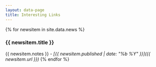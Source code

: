 ```yaml
---
layout: data-page
title: Interesting Links
---
```


{% for newsitem in site.data.news %}
### {{ newsitem.title }}
{{ newsitem.notes }} - _[{{ newsitem.published | date: "%b %Y" }}]({{ newsitem.url }})_
{% endfor %}
